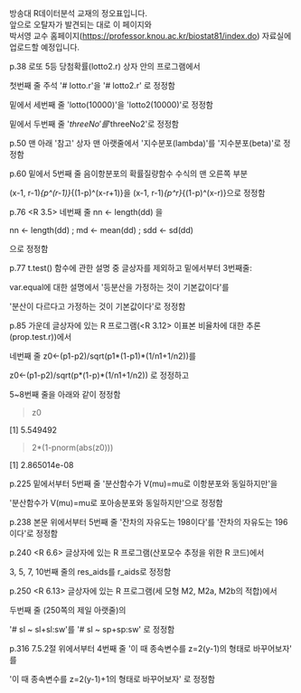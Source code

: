 방송대 R데이터분석 교재의 정오표입니다.  
앞으로 오탈자가 발견되는 대로 이 페이지와   
박서영 교수 홈페이지(https://professor.knou.ac.kr/biostat81/index.do) 자료실에 업로드할 예정입니다.   


p.38 로또 5등 당첨확률(lotto2.r) 상자 안의 프로그램에서 

첫번째 줄 주석 '# lotto.r'을 '# lotto2.r' 로 정정함

밑에서 세번째 줄 'lotto(10000)'을 'lotto2(10000)'로 정정함

밑에서 두번째 줄 '$threeNo'를 '$threeNo2'로 정정함



p.50 맨 아래 '참고' 상자 맨 아랫줄에서 '지수분포(lambda)'를 '지수분포(beta)'로 정정함



p.60 밑에서 5번째 줄 음이항분포의 확률질량함수 수식의 맨 오른쪽 부분

(x-1, r-1)*{p^(r-1)}*{(1-p)^(x-r+1)}을 (x-1, r-1)*{p^r}*{(1-p)^(x-r)}으로 정정함


p.76 <R 3.5> 네번째 줄 nn <- length(dd) 을

nn <- length(dd) ; md <- mean(dd) ; sdd <- sd(dd)

으로 정정함


p.77 t.test() 함수에 관한 설명 중 글상자를 제외하고 밑에서부터 3번째줄:

var.equal에 대한 설명에서 '등분산을 가정하는 것이 기본값이다'를 

'분산이 다르다고 가정하는 것이 기본값이다'로 정정함



p.85 가운데 글상자에 있는 R 프로그램(<R 3.12> 이표본 비율차에 대한 추론(prop.test.r))에서

네번째 줄 z0<-(p1-p2)/sqrt(p1*(1-p1)*(1/n1+1/n2))를 

z0<-(p1-p2)/sqrt(p*(1-p)*(1/n1+1/n2)) 로 정정하고

5~8번째 줄을 아래와 같이 정정함

>  z0

[1] 5.549492

>  2*(1-pnorm(abs(z0)))

[1] 2.865014e-08









p.225 밑에서부터 5번째 줄 '분산함수가 V(mu)=mu로 이항분포와 동일하지만'을

'분산함수가 V(mu)=mu로 포아송분포와 동일하지만'으로 정정함



p.238 본문 위에서부터 5번째 줄 '잔차의 자유도는 198이다'를 '잔차의 자유도는 196이다'로 정정함



p.240 <R 6.6> 글상자에 있는 R 프로그램(산포모수 추정을 위한 R 코드)에서

3, 5, 7, 10번째 줄의 res_aids를 r_aids로 정정함



p.250 <R 6.13> 글상자에 있는 R 프로그램(세 모형 M2, M2a, M2b의 적합)에서

두번째 줄 (250쪽의 제일 아랫줄)의

'# sl ~ sl+sl:sw'를 '# sl ~ sp+sp:sw' 로 정정함



p.316 7.5.2절 위에서부터 4번째 줄 '이 때 종속변수를 z=2(y-1)의 형태로 바꾸어보자' 를

'이 때 종속변수를 z=2(y-1)+1의 형태로 바꾸어보자' 로 정정함
